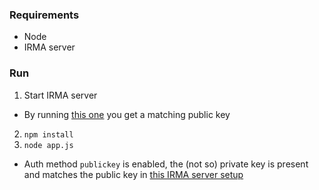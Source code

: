 ### Requirements

- Node
- IRMA server

### Run

1. Start IRMA server
- By running [this one](https://gitlab.com/stanguldemond/irma_server_container) you get a matching public key

2. `npm install`
3. `node app.js`
- Auth method `publickey` is enabled, the (not so) private key is present and matches the public key in [this IRMA server setup](https://gitlab.com/stanguldemond/irma_server_container)